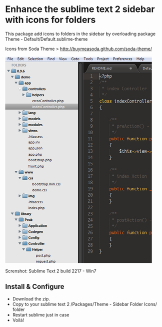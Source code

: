 Enhance the sublime text 2 sidebar with icons for folders
===========================================================

This package add icons to folders in the sidebar by overloading package Theme - Default/Default.sublime-theme

Icons from Soda Theme > http://buymeasoda.github.com/soda-theme/

![Sublime Text 2 Sidebar folder icons](https://github.com/1Franck/sidebar-folder-icons-for-sublime-text/blob/master/screenshot.jpg?raw=true)

Screnshot: Sublime Text 2 build 2217 - Win7


Install & Configure
-----------------------------------------------------------
- Download the zip.
- Copy to your sublime text 2 /Packages/Theme - Sidebar Folder Icons/ folder
- Restart sublime just in case
- Voilà!
 




